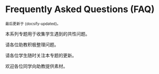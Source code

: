 # Frequently Asked Questions (FAQ)

<small>最后更新于 {docsify-updated}。</small>

本系列专题用于收集学生遇到的共性问题。

请各位助教积极整理问题。

请各位学生随时关注本专题的更新。

欢迎各位同学向助教提供素材。